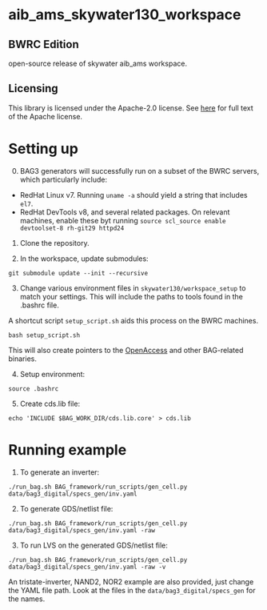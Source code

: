 # aib_ams_skywater130_workspace 

## BWRC Edition 

open-source release of skywater aib_ams workspace.

## Licensing

This library is licensed under the Apache-2.0 license.  See [here](LICENSE) for full text of the
Apache license.

# Setting up

0. BAG3 generators will successfully run on a subset of the BWRC servers, which particularly include: 

* RedHat Linux v7. Running `uname -a` should yield a string that includes `el7`. 
* RedHat DevTools v8, and several related packages. On relevant machines, enable these byt running `source scl_source enable devtoolset-8 rh-git29 httpd24`

1. Clone the repository.

2. In the workspace, update submodules:

```
git submodule update --init --recursive
```

3. Change various environment files in `skywater130/workspace_setup` to match your settings.
This will include the paths to tools found in the .bashrc file. 

A shortcut script `setup_script.sh` aids this process on the BWRC machines. 

`bash setup_script.sh`

This will also create pointers to the [OpenAccess](https://en.wikipedia.org/wiki/OpenAccess) and other BAG-related binaries. 

4. Setup environment:
```
source .bashrc
``` 

5. Create cds.lib file:
```
echo 'INCLUDE $BAG_WORK_DIR/cds.lib.core' > cds.lib
```


# Running example

1. To generate an inverter:

```
./run_bag.sh BAG_framework/run_scripts/gen_cell.py data/bag3_digital/specs_gen/inv.yaml
```

2. To generate GDS/netlist file:

```
./run_bag.sh BAG_framework/run_scripts/gen_cell.py data/bag3_digital/specs_gen/inv.yaml -raw
```

3. To run LVS on the generated GDS/netlist file:

```
./run_bag.sh BAG_framework/run_scripts/gen_cell.py data/bag3_digital/specs_gen/inv.yaml -raw -v
```

An tristate-inverter, NAND2, NOR2 example are also provided, just change the YAML file path.  Look
at the files in the `data/bag3_digital/specs_gen` for the names.
